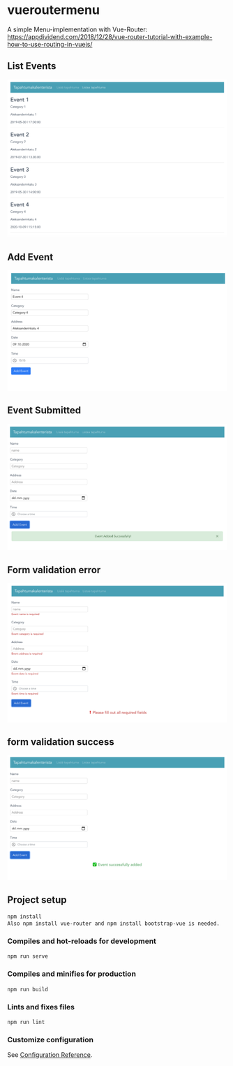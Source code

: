 # vueroutermenu
A simple Menu-implementation with Vue-Router: https://appdividend.com/2018/12/28/vue-router-tutorial-with-example-how-to-use-routing-in-vuejs/

## List Events
![listEvents](src/assets/listEvents.png)
## Add Event
![addEvent](src/assets/addEvent.png)
## Event Submitted
![submitted](src/assets/submitted.png)
## Form validation error
![formValidationError](src/assets/formValidationError.png)
## form validation success
![formValidationSuccess](src/assets/formValidationSuccess.png)

## Project setup
```
npm install
Also npm install vue-router and npm install bootstrap-vue is needed.
```

### Compiles and hot-reloads for development
```
npm run serve
```

### Compiles and minifies for production
```
npm run build
```

### Lints and fixes files
```
npm run lint
```

### Customize configuration
See [Configuration Reference](https://cli.vuejs.org/config/).


